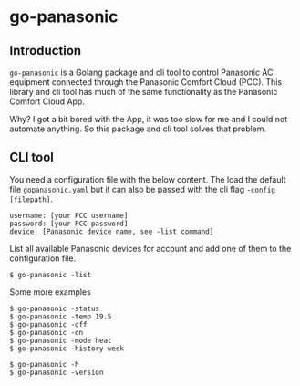 # go-panasonic

## Introduction
```go-panasonic``` is a Golang package and cli tool to control Panasonic AC equipment connected through the Panasonic Comfort Cloud (PCC). This library and cli tool has much of the same functionality as the Panasonic Comfort Cloud App.

Why? I got a bit bored with the App, it was too slow for me and I could not automate anything. So this package and cli tool solves that problem.

## CLI tool
You need a configuration file with the below content. The load the default file ```gopanasonic.yaml``` but it can also be passed with the cli flag ```-config [filepath]```.
```
username: [your PCC username]
password: [your PCC password]
device: [Panasonic device name, see -list command]
```

List all available Panasonic devices for account and add one of them to the configuration file.
```
$ go-panasonic -list
```

Some more examples
```
$ go-panasonic -status
$ go-panasonic -temp 19.5
$ go-panasonic -off
$ go-panasonic -on
$ go-panasonic -mode heat
$ go-panasonic -history week
```

```
$ go-panasonic -h
$ go-panasonic -version
```
